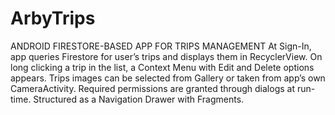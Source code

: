 # ArbyTrips

ANDROID FIRESTORE-BASED APP FOR TRIPS MANAGEMENT
At Sign-In, app queries Firestore for user’s trips and displays them in RecyclerView. On long clicking a trip in the list, a Context Menu with Edit and Delete options appears. Trips images can be selected from Gallery or taken from app’s own CameraActivity. Required permissions are granted through dialogs at run-time. Structured as a Navigation Drawer with Fragments.
